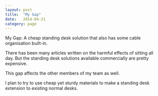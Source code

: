 ```yaml
---
layout: post
title:  "My Gap"
date:   2014-04-21
category: page
---
```


<p>My Gap: A cheap standing desk solution that also has some cable organisation built-in.</p>
<p>There has been many articles written on the harmful effects of sitting all day. But the standing desk solutions available commercially are pretty expensive.</p>
<p>This gap affects the other members of my team as well.</p>
<p>I plan to try to use cheap yet sturdy materials to make a standing desk extension to existing normal desks.</p>

